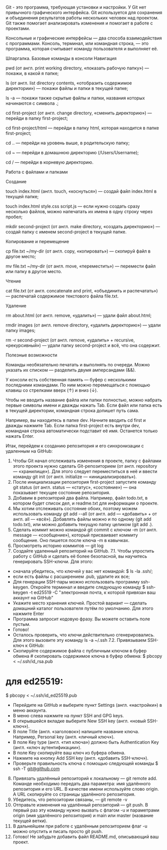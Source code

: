 Git - это программа, требующая установки и настройки.
У Git нет привычного графического интерфейса.
Git используется для сохранения и объединения результатов работы нескольких человек над проектом. Git также помогает анализировать изменения и помогает в работе с проектами.

Консольные и графические интерфейсы — два способа взаимодействия с программами.
Консоль, терминал, или командная строка, — это программа, которая считывает команду пользователя и выполняет её.

Шпаргалка. Базовые команды в консоли
Навигация

pwd (от англ. print working directory, «показать рабочую папку») — покажи, в какой я папке;

ls (от англ. list directory contents, «отобразить содержимое директории») — покажи файлы и папки в текущей папке;

ls -a — покажи также скрытые файлы и папки, названия которых начинаются с символа .;

cd first-project (от англ. change directory, «сменить директорию») — перейди в папку first-project;

cd first-project/html — перейди в папку html, которая находится в папке first-project;

cd .. — перейди на уровень выше, в родительскую папку;

cd ~ — перейди в домашнюю директорию (/Users/Username);

cd / — перейди в корневую директорию.

Работа с файлами и папками

Создание

touch index.html (англ. touch, «коснуться») — создай файл index.html в текущей папке;

touch index.html style.css script.js — если нужно создать сразу несколько файлов, можно напечатать их имена в одну строку через пробел;

mkdir second-project (от англ. make directory, «создать директорию») — создай папку с именем second-project в текущей папке.

Копирование и перемещение

cp file.txt ~/my-dir (от англ. copy, «копировать») — скопируй файл в другое место;

mv file.txt ~/my-dir (от англ. move, «переместить») — перемести файл или папку в другое место.

Чтение

cat file.txt (от англ. concatenate and print, «объединить и распечатать») — распечатай содержимое текстового файла file.txt.

Удаление

rm about.html (от англ. remove, «удалить») — удали файл about.html;

rmdir images (от англ. remove directory, «удалить директорию») — удали папку images;

rm -r second-project (от англ. remove, «удалить» + recursive, «рекурсивный») — удали папку second-project и всё, что она содержит.

Полезные возможности

Команды необязательно печатать и выполнять по очереди. Можно указать их списком — разделить двумя амперсандами (&&).

У консоли есть собственная память — буфер с несколькими последними командами. По ним можно перемещаться с помощью клавиш со стрелками вверх (↑) и вниз (↓).

Чтобы не вводить название файла или папки полностью, можно набрать первые символы имени и дважды нажать Tab. Если файл или папка есть в текущей директории, командная строка допишет путь сама.

Например, вы находитесь в папке dev. Начните вводить cd first и дважды нажмите Tab. Если папка first-project есть внутри dev, командная строка автоматически подставит её имя. Останется только нажать Enter.

Итак, перейдем к созданию репозитория и его синхронизации с удаленным на GitHub:
1. Чтобы Git начал отслеживать изменения в проекте, папку с файлами этого проекта нужно сделать Git-репозиторием (от англ. repository — «хранилище»). Для этого следует переместиться в неё и ввести команду git init (от англ. initialize — «инициализировать»).
2. После инициализации репозитория first-project запустите команду git status (от англ. status — «статус», «состояние») — она показывает текущее состояние репозитория.
3. Добавим в репозиторий два файла. Например, файл todo.txt, в котором будет список дел, и readme.txt для информации о проекте.
4. Мы хотим отслеживать состояние обоих, поэтому можем использовать команду git add --all (от англ. add — «добавить» + от англ. all — «всё»). Добавлять файлы можно и по одному (git add todo.txt), или можно добавить текущую папку целиком (git add .).
5. Сделать коммит можно командой git commit c ключом -m (от англ. message — «сообщение»), который присваивает коммиту сообщение. Оно пишется после ключа -m в кавычках.
6. Просмотреть историю коммитов — git log
7. Создайте удаленный репозиторий на GitHub.
7.1. Чтобы упростить работу с GitHub и сделать её более безопасной, вы научитесь генерировать SSH-ключи. Для этого:
- сначала убедитесь, что ключей у вас нет командой: $ ls -la .ssh/;
- если есть файлы с расширением .pub, удалите их все;
- Для генерации SSH-пары можно использовать программу ssh-keygen. Откройте терминал и введите следующую команду $ ssh-keygen -t ed25519 -C "электронная почта, к которой привязан ваш аккаунт на GitHub"
- Укажите место хранения ключей. Простой вариант — сделать домашний каталог пользователя путём по умолчанию. Для этого нажмите Enter
- Программа запросит кодовую фразу. Вы можете оставить поле пустым.
- Готово!
- Осталось проверить, что ключи действительно сгенерировались. Для этого вызовите эту команду ls -a ~/.ssh
7.2. Привязываем SSH-ключ к GitHub:
- Скопируйте содержимое файла с публичным ключом в буфер обмена # скопировать содержимое ключа в буфер обмена:
$ pbcopy < ~/.ssh/id_rsa.pub
# для ed25519:
$ pbcopy < ~/.ssh/id_ed25519.pub
- Перейдите на GitHub и выберите пункт Settings (англ. «настройки») в меню аккаунта.
- В меню слева нажмите на пункт SSH and GPG keys.
- В открывшейся вкладке выберите New SSH key (англ. «новый SSH-ключ»).
- В поле Title (англ. «заголовок») напишите название ключа. Например, Personal key (англ. «личный ключ»).
- В поле Key type (англ. «тип ключа») должно быть Authentication Key (англ. «ключ аутентификации»).
- В поле Key скопируйте ваш ключ из буфера обмена.
- Нажмите на кнопку Add SSH key (англ. «добавить SSH-ключ»).
- Проверьте правильность ключа с помощью следующей команды $ ssh -T git@github.com
8. Привязать удалённый репозиторий к локальному — git remote add. Команде необходимо передать два параметра: имя удалённого репозитория и его URL. В качестве имени используйте слово origin. А URL скопируйте со страницы удалённого репозитория.
9. Убедитесь, что репозитории связаны, — git remote -v
10. Отправьте изменения на удалённый репозиторий — git push. В первый раз эту команду нужно вызвать с флагом -u и параметрами origin (имя удалённого репозитория) и main или master (название текущей ветки).
11. В дальнейшем при работе с удалённым репозиторием флаг -u можно опустить и писать просто git push.
12. Готово! Не забудьте добавить файл README.md, описывающий ваш проект.
